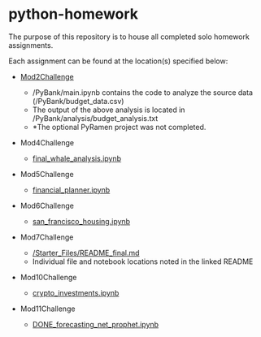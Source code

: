 # python-homework

The purpose of this repository is to house all completed solo homework assignments.

Each assignment can be found at the location(s) specified below:

* [Mod2Challenge](https://github.com/mattgifs/python-homework/tree/main/Mod2Challenge)
  * /PyBank/main.ipynb contains the code to analyze the source data (/PyBank/budget_data.csv)
  * The output of the above analysis is located in /PyBank/analysis/budget_analysis.txt
  * *The optional PyRamen project was not completed.

* Mod4Challenge
  * [final_whale_analysis.ipynb](https://github.com/mattgifs/python-homework/blob/main/Mod4Challenge/final_whale_analysis.ipynb)

* Mod5Challenge
  * [financial_planner.ipynb](https://github.com/mattgifs/python-homework/blob/main/Mod5Challenge/Starter_Code/financial-planner.ipynb)

* Mod6Challenge
  * [san_francisco_housing.ipynb](https://github.com/mattgifs/python-homework/blob/main/Mod6Challenge/san_francisco_housing.ipynb)

* Mod7Challenge
  * [/Starter_Files/README_final.md](https://github.com/mattgifs/python-homework/blob/main/Mod7Challenge/Starter_Files/README_final.md)
  * Individual file and notebook locations noted in the linked README

* Mod10Challenge
  * [crypto_investments.ipynb](https://github.com/mattgifs/python-homework/blob/main/Mod10Challenge/crypto_investments.ipynb)

* Mod11Challenge
  * [DONE_forecasting_net_prophet.ipynb](https://github.com/mattgifs/python-homework/blob/main/Mod11Challenge/Starter_Code/DONE_forecasting_net_prophet.ipynb)

